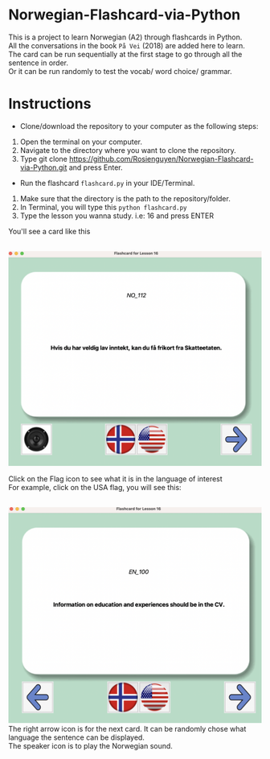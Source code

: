 # Norwegian-Flashcard-via-Python

This is a project to learn Norwegian (A2) through flashcards in Python. <br>
All the conversations in the book `På Vei` (2018) are added here to learn. <br>
The card can be run sequentially at the first stage to go through all the sentence in order. <br>
Or it can be run randomly to test the vocab/ word choice/ grammar.  <br>

# Instructions
- Clone/download the repository to your computer as the following steps: 

1. Open the terminal on your computer.
2. Navigate to the directory where you want to clone the repository.
3. Type git clone https://github.com/Rosienguyen/Norwegian-Flashcard-via-Python.git and press Enter.

- Run the flashcard `flashcard.py` in your IDE/Terminal. <br>
1. Make sure that the directory is the path to the repository/folder.<br>
2. In Terminal, you will type this `python flashcard.py`<br>
3. Type the lesson you wanna study. i.e: 16 and press ENTER <br>

You'll see a card like this <br>
<br>

<img src="./images/NO_example.png">

Click on the Flag icon to see what it is in the language of interest<br>
For example, click on the USA flag, you will see this: <br>
<br>

<img src="./images/EN_sentence.png">

<br>
The right arrow icon is for the next card. It can be randomly chose what language the sentence can be displayed.<br>
The speaker icon is to play the Norwegian sound. 